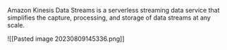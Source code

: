 Amazon Kinesis Data Streams is a serverless streaming data service that simplifies the capture, processing, and storage of data streams at any scale.

![[Pasted image 20230809145336.png]]